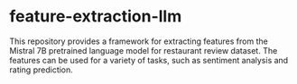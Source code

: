 # feature-extraction-llm
This repository provides a framework for extracting features from the Mistral 7B pretrained language model for restaurant review dataset. The features can be used for a variety of tasks, such as sentiment analysis and rating prediction.
